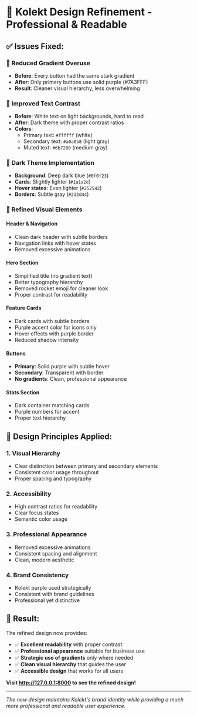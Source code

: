 # 🎨 Kolekt Design Refinement - Professional & Readable

## ✅ **Issues Fixed:**

### **🎯 Reduced Gradient Overuse**
- **Before**: Every button had the same stark gradient
- **After**: Only primary buttons use solid purple (#7A3FFF)
- **Result**: Cleaner visual hierarchy, less overwhelming

### **📖 Improved Text Contrast**
- **Before**: White text on light backgrounds, hard to read
- **After**: Dark theme with proper contrast ratios
- **Colors**: 
  - Primary text: `#ffffff` (white)
  - Secondary text: `#a0a0b8` (light gray)
  - Muted text: `#6b7280` (medium gray)

### **🌙 Dark Theme Implementation**
- **Background**: Deep dark blue (`#0f0f23`)
- **Cards**: Slightly lighter (`#1a1a2e`)
- **Hover states**: Even lighter (`#252542`)
- **Borders**: Subtle gray (`#2d2d44`)

### **🎨 Refined Visual Elements**

#### **Header & Navigation**
- Clean dark header with subtle borders
- Navigation links with hover states
- Removed excessive animations

#### **Hero Section**
- Simplified title (no gradient text)
- Better typography hierarchy
- Removed rocket emoji for cleaner look
- Proper contrast for readability

#### **Feature Cards**
- Dark cards with subtle borders
- Purple accent color for icons only
- Hover effects with purple border
- Reduced shadow intensity

#### **Buttons**
- **Primary**: Solid purple with subtle hover
- **Secondary**: Transparent with border
- **No gradients**: Clean, professional appearance

#### **Stats Section**
- Dark container matching cards
- Purple numbers for accent
- Proper text hierarchy

## 🎯 **Design Principles Applied:**

### **1. Visual Hierarchy**
- Clear distinction between primary and secondary elements
- Consistent color usage throughout
- Proper spacing and typography

### **2. Accessibility**
- High contrast ratios for readability
- Clear focus states
- Semantic color usage

### **3. Professional Appearance**
- Removed excessive animations
- Consistent spacing and alignment
- Clean, modern aesthetic

### **4. Brand Consistency**
- Kolekt purple used strategically
- Consistent with brand guidelines
- Professional yet distinctive

## 🚀 **Result:**

The refined design now provides:
- ✅ **Excellent readability** with proper contrast
- ✅ **Professional appearance** suitable for business use
- ✅ **Strategic use of gradients** only where needed
- ✅ **Clean visual hierarchy** that guides the user
- ✅ **Accessible design** that works for all users

**Visit http://127.0.0.1:8000 to see the refined design!**

---

*The new design maintains Kolekt's brand identity while providing a much more professional and readable user experience.*
